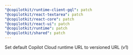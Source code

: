 ```yaml
---
"@copilotkit/runtime-client-gql": patch
"@copilotkit/react-textarea": patch
"@copilotkit/react-core": patch
"@copilotkit/react-ui": patch
"@copilotkit/runtime": patch
"@copilotkit/shared": patch
---
```


Set default Copilot Cloud runtime URL to versioned URL (v1)
